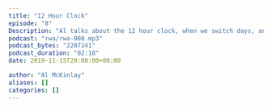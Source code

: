 ```yaml
---
title: "12 Hour Clock"
episode: "8"
Description: "Al talks about the 12 hour clock, when we switch days, and how that feels wrong."
podcast: "rwa/rwa-008.mp3"
podcast_bytes: "2207241"
podcast_duration: "02:18"
date: 2019-11-15T20:00:00+00:00

author: "Al McKinlay"
aliases: []
categories: []
---
```

